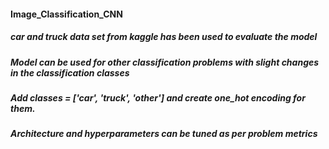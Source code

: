 #### Image_Classification_CNN
##### car and truck data set from kaggle has been used to evaluate the model
##### Model can be used for other classification problems with slight changes in the classification classes
##### Add classes = ['car', 'truck', 'other'] and create one_hot encoding for them. 
##### Architecture and hyperparameters can be tuned as per problem metrics 
